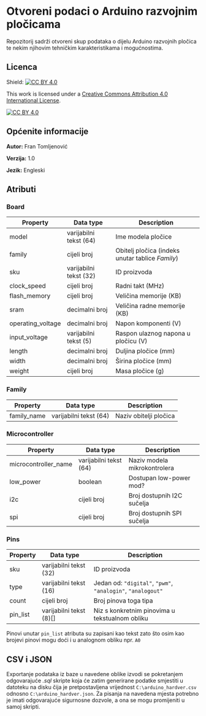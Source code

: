 # Otvoreni podaci o Arduino razvojnim pločicama

Repozitorij sadrži otvoreni skup podataka o dijelu Arduino razvojnih pločica te nekim njihovim tehničkim karakteristikama i mogućnostima.

## Licenca
Shield: [![CC BY 4.0][cc-by-shield]][cc-by]

This work is licensed under a
[Creative Commons Attribution 4.0 International License][cc-by].

[![CC BY 4.0][cc-by-image]][cc-by]

[cc-by]: http://creativecommons.org/licenses/by/4.0/
[cc-by-image]: https://i.creativecommons.org/l/by/4.0/88x31.png
[cc-by-shield]: https://img.shields.io/badge/License-CC%20BY%204.0-lightgrey.svg

[comment]: # (https://github.com/santisoler/cc-licenses#cc-attribution-40-international)

## Općenite informacije

**Autor:** Fran Tomljenović

**Verzija:** 1.0

**Jezik:** Engleski

## Atributi

### Board
| Property | Data type | Description |
|----------|-----------|-------------|
| model | varijabilni tekst (64) | Ime modela pločice |
| family | cijeli broj | Obitelj pločica (indeks unutar tablice *Family*) |
| sku | varijabilni tekst (32) | ID proizvoda |
| clock_speed | cijeli broj | Radni takt (MHz) |
| flash_memory | cijeli broj | Veličina memorije (KB) |
| sram | decimalni broj | Veličina radne memorije (KB) |
| operating_voltage | decimalni broj | Napon komponenti (V) |
| input_voltage | varijabilni tekst (5) | Raspon ulaznog napona u pločicu (V) |
| length | decimalni broj | Duljina pločice (mm) |
| width | decimalni broj | Širina pločice (mm) |
| weight | cijeli broj | Masa pločice (g) |

### Family
| Property | Data type | Description |
|----------|-----------|-------------|
| family_name | varijabilni tekst (64) | Naziv obitelji pločica |

### Microcontroller
| Property | Data type | Description |
|----------|-----------|-------------|
| microcontroller_name | varijabilni tekst (64) | Naziv modela mikrokontrolera |
| low_power | boolean | Dostupan low-power mod? |
| i2c | cijeli broj | Broj dostupnih I2C sučelja |
| spi | cijeli broj | Broj dostupnih SPI sučelja |

### Pins
| Property | Data type | Description |
|----------|-----------|-------------|
| sku | varijabilni tekst (32) | ID proizvoda |
| type | varijabilni tekst (16) | Jedan od: <code>"digital"</code>, <code>"pwm"</code>, <code>"analogin"</code>, <code>"analogout"</code> |
| count | cijeli broj | Broj pinova toga tipa |
| pin_list | varijabilni tekst (8)[] | Niz s konkretnim pinovima u tekstualnom obliku |

Pinovi unutar <code>pin_list</code> atributa su zapisani kao tekst zato što osim kao brojevi pinovi mogu doći i u analognom obliku npr. <code>A0</code>

## CSV i JSON

Exportanje podataka iz baze u navedene oblike izvodi se pokretanjem odgovarajuće *.sql* skripte koja će zatim generirane podatke smjestiti u datoteku na disku čija je pretpostavljena vrijednost `C:\arduino_hardver.csv` odnosno `C:\arduino_hardver.json`. Za pisanja na navedena mjesta potrebno je imati odgovarajuće sigurnosne dozvole, a ona se mogu promijeniti u samoj skripti.

[comment]: # (Alternativno može se pozvati direktno alat *psql* s odgovarajućim parametrima za spajanje i autentikaciju )
